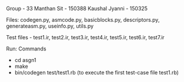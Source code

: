Group - 33
Manthan Sit - 150388 Kaushal Jyanni - 150325

Files: codegen.py, asmcode.py, basicblocks.py, descriptors.py, generateasm.py, useinfo.py, utils.py

Test files - test1.ir, test2.ir, test3.ir, test4.ir, test5.ir, test6.ir, test7.ir

Run: Commands
- cd asgn1
- make
- bin/codegen test/test1.rb (to execute the first test-case file test1.rb)
